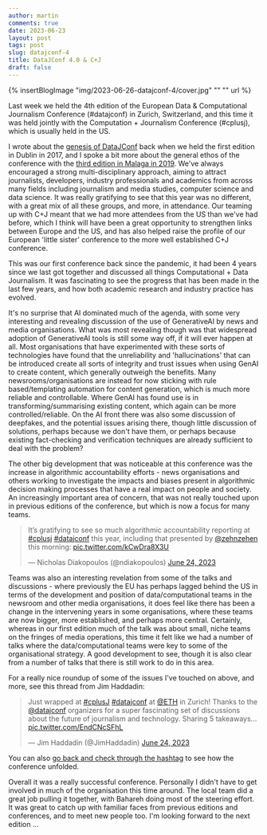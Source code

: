 ```yaml
---
author: martin
comments: true
date: 2023-06-23
layout: post
tags: post
slug: datajconf-4
title: DataJConf 4.0 & C+J
draft: false
---
```

{% insertBlogImage "img/2023-06-26-datajconf-4/cover.jpg" "" "" url %} 

Last week we held the 4th edition of the European Data & Computational Journalism Conference (#datajconf) in Zurich, Switzerland, and this time it was held jointly with the Computation + Journalism Conference (#cplusj), which is usually held in the US. 

I wrote about the [genesis of DataJConf](https://www.martinjc.com/blog/posts/2017-08-05-datajconf-debrief/) back when we held the first edition in Dublin in 2017, and I spoke a bit more about the general ethos of the conference with the [third edition in Malaga in 2019](https://www.martinjc.com/blog/posts/2019-07-05-datajconf-the-third/). We've always encouraged a strong multi-disciplinary approach, aiming to attract journalists, developers, industry professionals and academics from across many fields including journalism and media studies, computer science and data science. It was really gratifying to see that this year was no different, with a great mix of all these groups, and more, in attendance. Our teaming up with C+J meant that we had more attendees from the US than we've had before, which I think will have been a great opportunity to strengthen links between Europe and the US, and has also helped raise the profile of our European 'little sister' conference to the more well established C+J conference.

This was our first conference back since the pandemic, it had been 4 years since we last got together and discussed all things Computational + Data Journalism. It was fascinating to see the progress that has been made in the last few years, and how both academic research and industry practice has evolved.

It's no surprise that AI dominated much of the agenda, with some very interesting and revealing discussion of the use of GenerativeAI by news and media organisations. What was most revealing though was that widespread adoption of GenerativeAI tools is still some way off, if it will ever happen at all. Most organisations that have experimented with these sorts of technologies have found that the unreliability and 'hallucinations' that can be introduced create all sorts of integrity and trust issues when using GenAI to create content, which generally outweigh the benefits. Many newsrooms/organisations are instead for now sticking with rule based/templating automation for content generation, which is much more reliable and controllable. Where GenAI has found use is in transforming/summarising existing content, which again can be more controlled/reliable. On the AI front there was also some discussion of deepfakes, and the potential issues arising there, though little discussion of solutions, perhaps because we don't have them, or perhaps because existing fact-checking and verification techniques are already sufficient to deal with the problem?

The other big development that was noticeable at this conference was the increase in algorithmic accountability efforts - news organisations and others working to investigate the impacts and biases present in algorithmic decision making processes that have a real impact on people and society. An increasingly important area of concern, that was not really touched upon in previous editions of the conference, but which is now a focus for many teams.

<blockquote class="twitter-tweet" data-partner="tweetdeck"><p lang="en" dir="ltr">It’s gratifying to see so much algorithmic accountability reporting at <a href="https://twitter.com/hashtag/cplusj?src=hash&amp;ref_src=twsrc%5Etfw">#cplusj</a> <a href="https://twitter.com/hashtag/datajconf?src=hash&amp;ref_src=twsrc%5Etfw">#datajconf</a> this year, including that presented by ⁦<a href="https://twitter.com/zehnzehen?ref_src=twsrc%5Etfw">@zehnzehen</a>⁩ this morning: <a href="https://t.co/kCwDra8X3U">pic.twitter.com/kCwDra8X3U</a></p>&mdash; Nicholas Diakopoulos (@ndiakopoulos) <a href="https://twitter.com/ndiakopoulos/status/1672510616966234112?ref_src=twsrc%5Etfw">June 24, 2023</a></blockquote>
<script async src="https://platform.twitter.com/widgets.js" charset="utf-8"></script>


Teams was also an interesting revelation from some of the talks and discussions - where previously the EU has perhaps lagged behind the US in terms of the development and position of data/computational teams in the newsroom and other media organisations, it does feel like there has been a change in the intervening years in some organisations, where these teams are now bigger, more established, and perhaps more central. Certainly, whereas in our first edition much of the talk was about small, niche teams on the fringes of media operations, this time it felt like we had a number of talks where the data/computational teams were key to some of the organisational strategy. A good development to see, though it is also clear from a number of talks that there is still work to do in this area.


For a really nice roundup of some of the issues I've touched on above, and more, see this thread from Jim Haddadin:

<blockquote class="twitter-tweet" data-partner="tweetdeck"><p lang="en" dir="ltr">Just wrapped at <a href="https://twitter.com/hashtag/cplusJ?src=hash&amp;ref_src=twsrc%5Etfw">#cplusJ</a> <a href="https://twitter.com/hashtag/datajconf?src=hash&amp;ref_src=twsrc%5Etfw">#datajconf</a> at <a href="https://twitter.com/ETH?ref_src=twsrc%5Etfw">@ETH</a> in Zurich! Thanks to the <a href="https://twitter.com/datajconf?ref_src=twsrc%5Etfw">@datajconf</a> organizers for a super fascinating set of discussions about the future of journalism and technology. Sharing 5 takeaways... <a href="https://t.co/EndCNcSFhL">pic.twitter.com/EndCNcSFhL</a></p>&mdash; Jim Haddadin (@JimHaddadin) <a href="https://twitter.com/JimHaddadin/status/1672586458929025024?ref_src=twsrc%5Etfw">June 24, 2023</a></blockquote>

You can also [go back and check through the hashtag](https://twitter.com/search?q=datajconf&src=typed_query&f=live) to see how the conference unfolded.

Overall it was a really successful conference. Personally I didn't have to get involved in much of the organisation this time around. The local team did a great job pulling it together, with Bahareh doing most of the steering effort. It was great to catch up with familiar faces from previous editions and conferences, and to meet new people too. I'm looking forward to the next edition ... 
